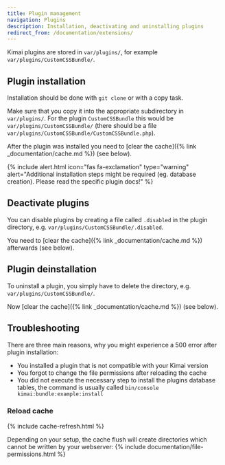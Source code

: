 ```yaml
---
title: Plugin management
navigation: Plugins
description: Installation, deactivating and uninstalling plugins 
redirect_from: /documentation/extensions/
---
```


Kimai plugins are stored in `var/plugins/`, for example `var/plugins/CustomCSSBundle/`.

## Plugin installation

Installation should be done with `git clone` or with a copy task.

Make sure that you copy it into the appropriate subdirectory in `var/plugins/`. 
For the plugin `CustomCSSBundle` this would be `var/plugins/CustomCSSBundle/` (there should be a file `var/plugins/CustomCSSBundle/CustomCSSBundle.php`).

After the plugin was installed you need to [clear the cache]({% link _documentation/cache.md %}) (see below).

{% include alert.html icon="fas fa-exclamation" type="warning" alert="Additional installation steps might be required (eg. database creation). Please read the specific plugin docs!" %}

## Deactivate plugins

You can disable plugins by creating a file called `.disabled` in the plugin directory, e.g. `var/plugins/CustomCSSBundle/.disabled`.

You need to [clear the cache]({% link _documentation/cache.md %}) afterwards (see below). 

## Plugin deinstallation

To uninstall a plugin, you simply have to delete the directory, e.g. `var/plugins/CustomCSSBundle/`.

Now [clear the cache]({% link _documentation/cache.md %}) (see below).

## Troubleshooting

There are three main reasons, why you might experience a 500 error after plugin installation:

- You installed a plugin that is not compatible with your Kimai version
- You forgot to change the file permissions after reloading the cache
- You did not execute the necessary step to install the plugins database tables, the command is usually called `bin/console kimai:bundle:example:install` 

### Reload cache

{% include cache-refresh.html %}

Depending on your setup, the cache flush will create directories which cannot be written by your webserver:
{% include documentation/file-permissions.html %}
